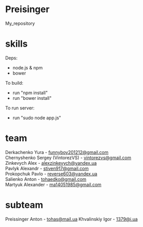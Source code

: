 # Preisinger
My_repository

skills
======
Deps:

* node.js & npm
* bower

To build:

* run "npm install"
* run "bower install"

To run server:

* run "sudo node app.js"

team
====
Derkachenko Yura - funnyboy201212@gmail.com  
Chernyshenko Sergey (VintorezVS) - vintorezvs@gmail.com  
Zinkevych Alex - alexzinkevych@yandex.ua  
Pavlyk Alexandr - stiven917@gmail.com  
Prokopchuk Pavlo - reverse603@yandex.ua  
Salienko Anton - tohaedko@gmail.com  
Martyuk Alexander - ma14051985@gmail.com  

subteam
====  
Preissinger Anton - tohas@mail.ua
Khvalinskiy Igor - 1379@i.ua

